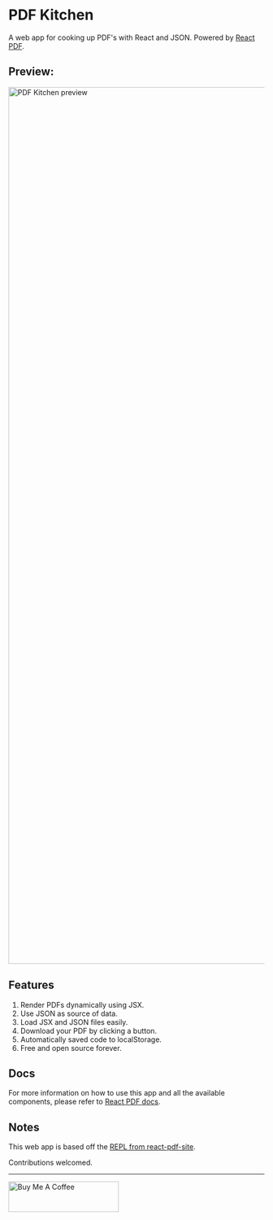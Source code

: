 # PDF Kitchen 

A web app for cooking up PDF's with React and JSON. Powered by [React PDF](https://react-pdf.org).

## Preview:

<img width="1725" alt="PDF Kitchen preview" src="https://github.com/user-attachments/assets/3091072e-e573-492f-949b-4148ee062605">


## Features
1. Render PDFs dynamically using JSX.
2. Use JSON as source of data.
3. Load JSX and JSON files easily.
4. Download your PDF by clicking a button.
5. Automatically saved code to localStorage.
6. Free and open source forever.

## Docs

For more information on how to use this app and all the available components, please refer to [React PDF docs](https://react-pdf.org/components).

## Notes

This web app is based off the [REPL from react-pdf-site](https://github.com/diegomura/react-pdf-site).

Contributions welcomed.

----

<a href="https://www.buymeacoffee.com/mrjeanp" target="_blank"><img src="https://cdn.buymeacoffee.com/buttons/v2/default-yellow.png" alt="Buy Me A Coffee" style="height: 60px !important;width: 217px !important;" ></a>
